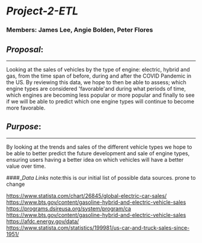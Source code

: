 # _Project-2-ETL_

### Members: James Lee, Angie Bolden, Peter Flores

## _Proposal_: 
------------
Looking at the sales of vehicles by the type of engine: electric, hybrid and gas, from the time span of before, during and after the COVID Pandemic in the US. By reviewing this data, we hope to then be able to assess; which engine types are considered 'favorable'and during what periods of time, which engines are becoming less popular or more popular and finally to see if we will be able to predict which one engine types will continue to become more favorable.

## _Purpose_: 
------------
By looking at the trends and sales of the different vehicle types we hope to be able to better predict the future development and sale of engine types, ensuring users having a better idea on which vehicles will have a better value over time. 


####__Data Links_ note:this is our initial list of possible data sources. prone to change

https://www.statista.com/chart/26845/global-electric-car-sales/
https://www.bts.gov/content/gasoline-hybrid-and-electric-vehicle-sales
https://programs.dsireusa.org/system/program/ca
https://www.bts.gov/content/gasoline-hybrid-and-electric-vehicle-sales
https://afdc.energy.gov/data/
https://www.statista.com/statistics/199981/us-car-and-truck-sales-since-1951/
